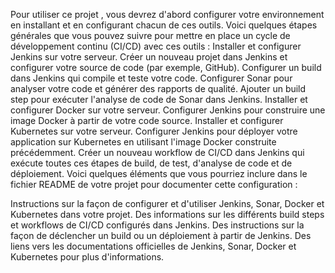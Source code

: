 Pour utiliser ce projet , vous devrez d'abord configurer votre environnement en 
installant et en configurant chacun de ces outils. Voici quelques étapes générales 
que vous pouvez suivre pour mettre en place un cycle de développement continu (CI/CD) avec ces outils :
Installer et configurer Jenkins sur votre serveur.
Créer un nouveau projet dans Jenkins et configurer votre source de code (par exemple, GitHub).
Configurer un build dans Jenkins qui compile et teste votre code.
Configurer Sonar pour analyser votre code et générer des rapports de qualité.
Ajouter un build step pour exécuter l'analyse de code de Sonar dans Jenkins.
Installer et configurer Docker sur votre serveur.
Configurer Jenkins pour construire une image Docker à partir de votre code source.
Installer et configurer Kubernetes sur votre serveur.
Configurer Jenkins pour déployer votre application sur Kubernetes en utilisant l'image Docker construite précédemment.
Créer un nouveau workflow de CI/CD dans Jenkins qui exécute toutes ces étapes de build, de test, d'analyse de code et de déploiement.
Voici quelques éléments que vous pourriez inclure dans le fichier README de votre projet pour documenter cette configuration :

Instructions sur la façon de configurer et d'utiliser Jenkins, Sonar, Docker et Kubernetes dans votre projet.
Des informations sur les différents build steps et workflows de CI/CD configurés dans Jenkins.
Des instructions sur la façon de déclencher un build ou un déploiement à partir de Jenkins.
Des liens vers les documentations officielles de Jenkins, Sonar, Docker et Kubernetes pour plus d'informations.
